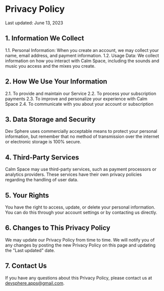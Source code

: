 # Privacy Policy

Last updated: June 13, 2023

## 1. Information We Collect

1.1. Personal Information: When you create an account, we may collect your name, email address, and payment information.
1.2. Usage Data: We collect information on how you interact with Calm Space, including the sounds and music you access and the mixes you create.

## 2. How We Use Your Information

2.1. To provide and maintain our Service
2.2. To process your subscription payments
2.3. To improve and personalize your experience with Calm Space
2.4. To communicate with you about your account or subscription

## 3. Data Storage and Security

Dev Sphere uses commercially acceptable means to protect your personal information, but remember that no method of transmission over the internet or electronic storage is 100% secure.

## 4. Third-Party Services

Calm Space may use third-party services, such as payment processors or analytics providers. These services have their own privacy policies regarding the handling of user data.

## 5. Your Rights

You have the right to access, update, or delete your personal information. You can do this through your account settings or by contacting us directly.

## 6. Changes to This Privacy Policy

We may update our Privacy Policy from time to time. We will notify you of any changes by posting the new Privacy Policy on this page and updating the "Last updated" date.

## 7. Contact Us

If you have any questions about this Privacy Policy, please contact us at devsphere.apps@gmail.com.
